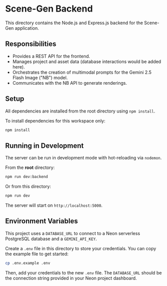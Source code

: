 # Scene-Gen Backend

This directory contains the Node.js and Express.js backend for the Scene-Gen application.

## Responsibilities

*   Provides a REST API for the frontend.
*   Manages project and asset data (database interactions would be added here).
*   Orchestrates the creation of multimodal prompts for the Gemini 2.5 Flash Image ("NB") model.
*   Communicates with the NB API to generate renderings.

## Setup

All dependencies are installed from the root directory using `npm install`.

To install dependencies for this workspace only:
```bash
npm install
```

## Running in Development

The server can be run in development mode with hot-reloading via `nodemon`.

From the **root** directory:
```bash
npm run dev:backend
```

Or from this directory:
```bash
npm run dev
```

The server will start on `http://localhost:5000`.

## Environment Variables

This project uses a `DATABASE_URL` to connect to a Neon serverless PostgreSQL database and a `GEMINI_API_KEY`.

Create a `.env` file in this directory to store your credentials. You can copy the example file to get started:

```bash
cp .env.example .env
```

Then, add your credentials to the new `.env` file. The `DATABASE_URL` should be the connection string provided in your Neon project dashboard.
